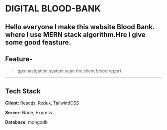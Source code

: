 # DIGITAL BLOOD-BANK
Hello everyone I make this website Blood Bank. where I use MERN stack algorithm.Hre i give some good feasture.
---
## Feature-
>gps navigation system
>scan the client blood report

---
## Tech Stack

**Client:** Reactjs, Redux, TailwindCSS

**Server:** Node, Express

**Database:** mongodb

